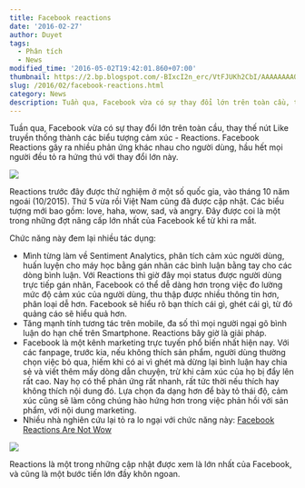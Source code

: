 ```yaml
---
title: Facebook reactions
date: '2016-02-27'
author: Duyet
tags:
  - Phân tích
  - News
modified_time: '2016-05-02T19:42:01.860+07:00'
thumbnail: https://2.bp.blogspot.com/-BIxcI2n_erc/VtFJUKh2CbI/AAAAAAAAQbI/l49PMUxYiGE/s1600/reaction.gif
slug: /2016/02/facebook-reactions.html
category: News
description: Tuần qua, Facebook vừa có sự thay đổi lớn trên toàn cầu, thay thế nút Like truyền thống thành các biểu tượng cảm xúc - Reactions. Facebook Reactions gây ra nhiều phản ứng khác nhau cho người dùng, hầu hết mọi người đều tỏ ra hứng thú với thay đổi lớn này.
---
```


Tuần qua, Facebook vừa có sự thay đổi lớn trên toàn cầu, thay thế nút Like truyền thống thành các biểu tượng cảm xúc - Reactions. Facebook Reactions gây ra nhiều phản ứng khác nhau cho người dùng, hầu hết mọi người đều tỏ ra hứng thú với thay đổi lớn này.

![](https://2.bp.blogspot.com/-BIxcI2n_erc/VtFJUKh2CbI/AAAAAAAAQbI/l49PMUxYiGE/s640/reaction.gif)

Reactions trước đây được thử nghiệm ở một số quốc gia, vào tháng 10 năm ngoái (10/2015).
Thứ 5 vừa rồi Việt Nam cũng đã được cập nhật. Các biểu tượng mới bao gồm: love, haha, wow, sad, và angry. Đây được coi là một trong những đợt nâng cấp lớn nhất của Facebook kể từ khi ra mắt.

Chức năng này đem lại nhiều tác dụng:

- Mình từng làm về Sentiment Analytics, phân tích cảm xúc người dùng, huấn luyện cho máy học bằng gán nhãn các bình luận bằng tay cho các dòng bình luận. Với Reactions thì giờ đây mọi status được người dùng trực tiếp gán nhãn, Facebook có thể dễ dàng hơn trong việc đo lường mức độ cảm xúc của người dùng, thu thập được nhiều thông tin hơn, phân loại dễ hơn. Facebook sẽ hiểu rõ bạn thích cái gì, ghét cái gì, từ đó quảng cáo sẽ hiểu quả hơn.
- Tăng mạnh tính tương tác trên mobile, đa số thì mọi người ngại gõ bình luận do hạn chế trên Smartphone. Reactions bây giờ là giải pháp.
- Facebook là một kênh marketing trực tuyến phổ biến nhất hiện nay. Với các fanpage, trước kia, nếu không thích sản phẩm, người dùng thường chọn việc bỏ qua, hiếm khi có ai vì ghét mà dừng lại bình luận hay chia sẻ và viết thêm mấy dòng dẫn chuyện, trừ khi cảm xúc của họ bị đẩy lên rất cao. Nay họ có thể phản ứng rất nhanh, rất tức thời nếu thích hay không thích nội dung đó. Lựa chọn đa dạng hơn để bày tỏ thái độ, cảm xúc cũng sẽ làm công chúng hào hứng hơn trong việc phản hồi với sản phẩm, với nội dung marketing.
- Nhiều nhà nghiên cứu lại tỏ ra lo ngại với chức năng này: [Facebook Reactions Are Not Wow](http://www.slate.com/articles/technology/users/2016/02/facebook_reactions_are_not_wow.html)

![](https://1.bp.blogspot.com/-W3mer4LzCX0/VtHQ64cnuyI/AAAAAAAAQdg/g5wjUflAtRs/s1600/Screenshot%2Bfrom%2B2016-02-27%2B23-07-30.png)

Reactions là một trong những cập nhật được xem là lớn nhất của Facebook, và cũng là một bước tiến lớn đầy khôn ngoan.
